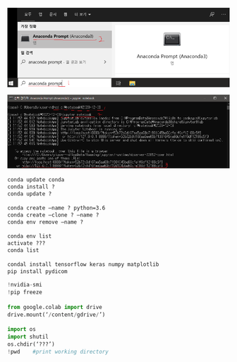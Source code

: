 ![search](./image/1.png)
   
![jupyter](./image/2.png)

```
conda update conda
conda install ?
conda update ?

conda create —name ? python=3.6
conda create —clone ? —name ?
conda env remove —name ?

conda env list
activate ???
conda list

condal install tensorflow keras numpy matplotlib
pip install pydicom
```


```python
!nvidia-smi
!pip freeze

from google.colab import drive
drive.mount(‘/content/gdrive/’)

import os
import shutil
os.chdir(‘???’)
!pwd    #print working directory
```
